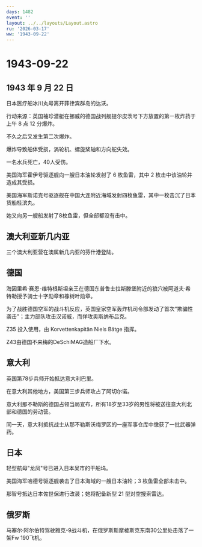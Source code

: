 ```yaml
---
days: 1482
event: ''
layout: ../../layouts/Layout.astro
ru: '2026-03-17'
ww: '1943-09-22'
---
```


# 1943-09-22

## 1943 年 9 月 22 日

日本医疗船冰川丸号离开菲律宾群岛的达沃。

行动来源：英国袖珍潜艇在挪威的德国战列舰提尔皮茨号下方放置的第一枚炸药于上午
8 点 12 分爆炸。

不久之后又发生第二次爆炸。

爆炸导致船体受损，涡轮机、螺旋桨轴和方向舵失效。

一名水兵死亡，40人受伤。

美国海军霍伊号驱逐舰向一艘日本油轮发射了 6 枚鱼雷，其中 2
枚击中该油轮并造成其受损。

美国海军斯诺克号驱逐舰在中国大连附近海域发射四枚鱼雷，其中一枚击沉了日本货船桂滨丸。

她又向另一艘船发射了8枚鱼雷，但全部都没有击中。

## 澳大利亚新几内亚

三个澳大利亚营在澳属新几内亚的芬什港登陆。

## 德国

海因里希·赛恩-维特根斯坦亲王在德国东普鲁士拉斯滕堡附近的狼穴被阿道夫·希特勒授予骑士十字勋章和橡树叶勋章。

为了战胜德国空军的战斗机反应，英国皇家空军轰炸机司令部发动了首次"欺骗性袭击"；主力部队攻击汉诺威，而佯攻奥斯纳布吕克。

Z35 投入使用，由 Korvettenkapitän Niels Bätge 指挥。

Z43由德国不来梅的DeSchiMAG造船厂下水。

## 意大利

英国第78步兵师开始抵达意大利巴里。

在意大利其他地方，美国第三步兵师攻占了阿切尔诺。

意大利那不勒斯的德国占领当局宣布，所有18岁至33岁的男性将被送往意大利北部和德国的劳动营。

同一天，意大利抵抗战士从那不勒斯沃梅罗区的一座军事仓库中缴获了一批武器弹药。

## 日本

轻型航母"龙凤"号已进入日本吴市的干船坞。

美国海军哈德号驱逐舰袭击了日本海域的一艘日本油轮；3 枚鱼雷全部未击中。

那智号抵达日本佐世保进行改装；她将配备新型 21 型对空搜索雷达。

## 俄罗斯

马塞尔·阿尔伯特驾驶雅克-9战斗机，在俄罗斯斯摩棱斯克东南30公里处击落了一架Fw
190飞机。